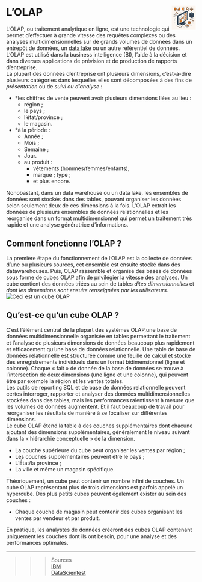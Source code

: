 # **L’OLAP** <a href="../"> <img src="../../assets/atomicBi.png" alt="Business intelligence" align="right" height="64px"> </a>
L’OLAP, ou traitement analytique en ligne, est une technologie qui permet d’effectuer à grande vitesse des requêtes complexes ou des analyses multidimensionnelles sur de grands volumes de données dans un entrepôt de données, un [data lake](docs/dataLake) ou un autre référentiel de données. L’OLAP est utilisé dans la business intelligence (BI), l’aide à la décision et dans diverses applications de prévision et de production de rapports d’entreprise.  
La plupart des données d’entreprise ont plusieurs dimensions, c’est-à-dire plusieurs catégories dans lesquelles elles sont décomposées à des fins de _présentation_ ou de _suivi ou d’analyse_ :
* *les chiffres de vente peuvent avoir plusieurs dimensions liées au lieu :
    *  région ;
    *  le pays ;
    *  l’état/province ;
    *  le magasin.
* *à la période :
    * Année ;
    *  Mois ;
    *  Semaine ;
    *  Jour.
    *  au produit :
       *  vêtements (hommes/femmes/enfants),
       *  marque ; type ;
       *  et plus encore.

Nonobastant, dans un data warehouse ou un data lake, les ensembles de données sont stockés dans des tables, pouvant organiser les données selon seulement deux de ces dimensions à la fois. L’OLAP extrait les données de plusieurs ensembles de données relationnelles et les réorganise dans un format multidimensionnel qui permet un traitement très rapide et une analyse génératrice d’informations.  
## **Comment fonctionne l’OLAP ?**
La première étape du fonctionnement de l’OLAP est la collecte de données d’une ou plusieurs sources, cet ensemble est ensuite stocké dans des datawarehouses. Puis, OLAP rassemble et organise des bases de données sous forme de cubes OLAP afin de privilégier la vitesse des analyses. Un cube contient des données triées au sein de tables _dites dimensionnelles_ et _dont les dimensions sont ensuite renseignées par les utilisateurs_.
![Ceci est un cube OLAP](../../assets/olapCube.png)
## **Qu’est-ce qu’un cube OLAP ?**
C’est l’élément central de la plupart des systèmes OLAP,une base de données multidimensionnelle organisée en tables permettant le traitement et l’analyse de plusieurs dimensions de données beaucoup plus rapidement et efficacement qu’une base de données relationnelle.
Une table de base de données relationnelle est structurée comme une feuille de calcul et stocke des enregistrements individuels dans un format bidimensionnel (ligne et colonne). Chaque « fait » de donnée de la base de données se trouve à l’intersection de deux dimensions (une ligne et une colonne), qui peuvent être par exemple la région et les ventes totales.  
Les outils de reporting SQL et de base de données relationnelle peuvent certes interroger, rapporter et analyser des données multidimensionnelles stockées dans des tables, mais les performances ralentissent à mesure que les volumes de données augmentent. Et il faut beaucoup de travail pour réorganiser les résultats de manière à se focaliser sur différentes dimensions.  
Le cube OLAP étend la table à des couches supplémentaires dont chacune ajoutant des dimensions supplémentaires, généralement le niveau suivant dans la « hiérarchie conceptuelle » de la dimension.  
* La couche supérieure du cube peut organiser les ventes par région ; 
* Les couches supplémentaires peuvent être le pays ;
* L’État/la province ;
*  La ville et même un magasin spécifique.  

Théoriquement, un cube peut contenir un nombre infini de couches. Un cube OLAP représentant plus de trois dimensions est parfois appelé un hypercube. Des plus petits cubes peuvent également exister au sein des couches : 
* Chaque couche de magasin peut contenir des cubes organisant les ventes par vendeur et par produit. 

En pratique, les analystes de données créeront des cubes OLAP contenant uniquement les couches dont ils ont besoin, pour une analyse et des performances optimales.  

___
>>> Sources  
[IBM]( https://www.ibm.com/fr-fr/topics/olap#:~:text=IBM-,Qu'est%2Dce%20que%20l'OLAP%20%3F,un%20autre%20r%C3%A9f%C3%A9rentiel%20de%20donn%C3%A9es./)  
[DataScientest]( https://datascientest.com/olap-tout-savoir-sur-cette-puissante-organisation-des-bases-de-donnees)  

